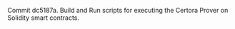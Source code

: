 Commit dc5187a.                    Build and Run scripts for executing the Certora Prover on Solidity smart contracts.